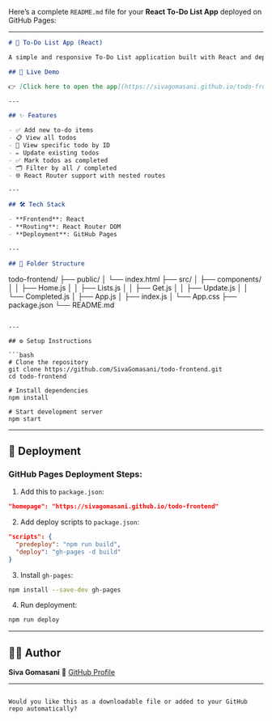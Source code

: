 Here’s a complete `README.md` file for your **React To-Do List App** deployed on GitHub Pages:

---

```markdown
# 📝 To-Do List App (React)

A simple and responsive To-Do List application built with React and deployed on **GitHub Pages**.

## 🚀 Live Demo

👉 [Click here to open the app](https://sivagomasani.github.io/todo-frontend)

---

## ✨ Features

- ✅ Add new to-do items
- 📋 View all todos
- 🔎 View specific todo by ID
- ✏️ Update existing todos
- ✅ Mark todos as completed
- 🗂 Filter by all / completed
- 🌐 React Router support with nested routes

---

## 🛠 Tech Stack

- **Frontend**: React
- **Routing**: React Router DOM
- **Deployment**: GitHub Pages

---

## 📁 Folder Structure

```

todo-frontend/
├── public/
│   └── index.html
├── src/
│   ├── components/
│   │   ├── Home.js
│   │   ├── Lists.js
│   │   ├── Get.js
│   │   ├── Update.js
│   │   └── Completed.js
│   ├── App.js
│   ├── index.js
│   └── App.css
├── package.json
└── README.md

````

---

## ⚙️ Setup Instructions

```bash
# Clone the repository
git clone https://github.com/SivaGomasani/todo-frontend.git
cd todo-frontend

# Install dependencies
npm install

# Start development server
npm start
````

---

## 🧾 Deployment

### GitHub Pages Deployment Steps:

1. Add this to `package.json`:

```json
"homepage": "https://sivagomasani.github.io/todo-frontend"
```

2. Add deploy scripts to `package.json`:

```json
"scripts": {
  "predeploy": "npm run build",
  "deploy": "gh-pages -d build"
}
```

3. Install `gh-pages`:

```bash
npm install --save-dev gh-pages
```

4. Run deployment:

```bash
npm run deploy
```

---

## 👨‍💻 Author

**Siva Gomasani**
🔗 [GitHub Profile](https://github.com/SivaGomasani)

---

```

Would you like this as a downloadable file or added to your GitHub repo automatically?
```
